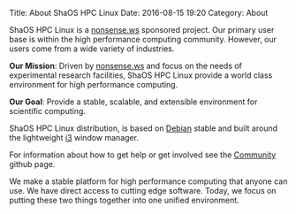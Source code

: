 Title: About ShaOS HPC Linux
Date: 2016-08-15 19:20
Category: About

ShaOS HPC Linux is a [nonsense.ws](https://nonsense.ws) sponsored project. Our primary user base is within the high performance computing community. However, our users come from a wide variety of industries.

**Our Mission**: Driven by [nonsense.ws](https://nonsense.ws) and focus on the needs of experimental research facilities, ShaOS HPC Linux provide a world class environment for high performance computing.

**Our Goal**: Provide a stable, scalable, and extensible environment for scientific computing.

ShaOS HPC Linux distribution, is based on [Debian](https://www.debian.org/) stable and built around the lightweight [i3](https://i3wm.org/docs/) window manager.

For information about how to get help or get involved see the [Community](https://github.com/iofun/chaos) github page.

We make a stable platform for high performance computing that anyone can use.  We have direct access to cutting edge software. Today, we focus on putting these two things together into one unified environment.
